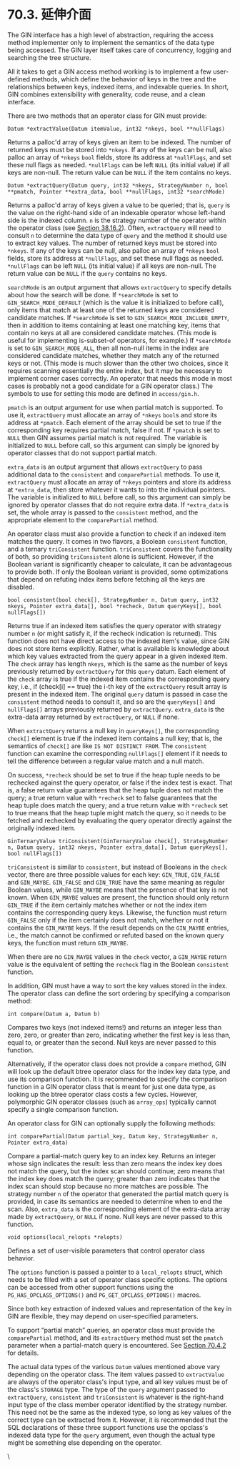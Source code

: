 # 70.3. 延伸介面

The GIN interface has a high level of abstraction, requiring the access method implementer only to implement the semantics of the data type being accessed. The GIN layer itself takes care of concurrency, logging and searching the tree structure.

All it takes to get a GIN access method working is to implement a few user-defined methods, which define the behavior of keys in the tree and the relationships between keys, indexed items, and indexable queries. In short, GIN combines extensibility with generality, code reuse, and a clean interface.

There are two methods that an operator class for GIN must provide:

`Datum *extractValue(Datum itemValue, int32 *nkeys, bool **nullFlags)`

Returns a palloc'd array of keys given an item to be indexed. The number of returned keys must be stored into `*nkeys`. If any of the keys can be null, also palloc an array of `*nkeys` `bool` fields, store its address at `*nullFlags`, and set these null flags as needed. `*nullFlags` can be left `NULL` (its initial value) if all keys are non-null. The return value can be `NULL` if the item contains no keys.

`Datum *extractQuery(Datum query, int32 *nkeys, StrategyNumber n, bool **pmatch, Pointer **extra_data, bool **nullFlags, int32 *searchMode)`

Returns a palloc'd array of keys given a value to be queried; that is, `query` is the value on the right-hand side of an indexable operator whose left-hand side is the indexed column. `n` is the strategy number of the operator within the operator class (see [Section 38.16.2](https://www.postgresql.org/docs/current/xindex.html#XINDEX-STRATEGIES)). Often, `extractQuery` will need to consult `n` to determine the data type of `query` and the method it should use to extract key values. The number of returned keys must be stored into `*nkeys`. If any of the keys can be null, also palloc an array of `*nkeys` `bool` fields, store its address at `*nullFlags`, and set these null flags as needed. `*nullFlags` can be left `NULL` (its initial value) if all keys are non-null. The return value can be `NULL` if the `query` contains no keys.

`searchMode` is an output argument that allows `extractQuery` to specify details about how the search will be done. If `*searchMode` is set to `GIN_SEARCH_MODE_DEFAULT` (which is the value it is initialized to before call), only items that match at least one of the returned keys are considered candidate matches. If `*searchMode` is set to `GIN_SEARCH_MODE_INCLUDE_EMPTY`, then in addition to items containing at least one matching key, items that contain no keys at all are considered candidate matches. (This mode is useful for implementing is-subset-of operators, for example.) If `*searchMode` is set to `GIN_SEARCH_MODE_ALL`, then all non-null items in the index are considered candidate matches, whether they match any of the returned keys or not. (This mode is much slower than the other two choices, since it requires scanning essentially the entire index, but it may be necessary to implement corner cases correctly. An operator that needs this mode in most cases is probably not a good candidate for a GIN operator class.) The symbols to use for setting this mode are defined in `access/gin.h`.

`pmatch` is an output argument for use when partial match is supported. To use it, `extractQuery` must allocate an array of `*nkeys` `bool`s and store its address at `*pmatch`. Each element of the array should be set to true if the corresponding key requires partial match, false if not. If `*pmatch` is set to `NULL` then GIN assumes partial match is not required. The variable is initialized to `NULL` before call, so this argument can simply be ignored by operator classes that do not support partial match.

`extra_data` is an output argument that allows `extractQuery` to pass additional data to the `consistent` and `comparePartial` methods. To use it, `extractQuery` must allocate an array of `*nkeys` pointers and store its address at `*extra_data`, then store whatever it wants to into the individual pointers. The variable is initialized to `NULL` before call, so this argument can simply be ignored by operator classes that do not require extra data. If `*extra_data` is set, the whole array is passed to the `consistent` method, and the appropriate element to the `comparePartial` method.

An operator class must also provide a function to check if an indexed item matches the query. It comes in two flavors, a Boolean `consistent` function, and a ternary `triConsistent` function. `triConsistent` covers the functionality of both, so providing `triConsistent` alone is sufficient. However, if the Boolean variant is significantly cheaper to calculate, it can be advantageous to provide both. If only the Boolean variant is provided, some optimizations that depend on refuting index items before fetching all the keys are disabled.

`bool consistent(bool check[], StrategyNumber n, Datum query, int32 nkeys, Pointer extra_data[], bool *recheck, Datum queryKeys[], bool nullFlags[])`

Returns true if an indexed item satisfies the query operator with strategy number `n` (or might satisfy it, if the recheck indication is returned). This function does not have direct access to the indexed item's value, since GIN does not store items explicitly. Rather, what is available is knowledge about which key values extracted from the query appear in a given indexed item. The `check` array has length `nkeys`, which is the same as the number of keys previously returned by `extractQuery` for this `query` datum. Each element of the `check` array is true if the indexed item contains the corresponding query key, i.e., if (check\[i] == true) the i-th key of the `extractQuery` result array is present in the indexed item. The original `query` datum is passed in case the `consistent` method needs to consult it, and so are the `queryKeys[]` and `nullFlags[]` arrays previously returned by `extractQuery`. `extra_data` is the extra-data array returned by `extractQuery`, or `NULL` if none.

When `extractQuery` returns a null key in `queryKeys[]`, the corresponding `check[]` element is true if the indexed item contains a null key; that is, the semantics of `check[]` are like `IS NOT DISTINCT FROM`. The `consistent` function can examine the corresponding `nullFlags[]` element if it needs to tell the difference between a regular value match and a null match.

On success, `*recheck` should be set to true if the heap tuple needs to be rechecked against the query operator, or false if the index test is exact. That is, a false return value guarantees that the heap tuple does not match the query; a true return value with `*recheck` set to false guarantees that the heap tuple does match the query; and a true return value with `*recheck` set to true means that the heap tuple might match the query, so it needs to be fetched and rechecked by evaluating the query operator directly against the originally indexed item.

`GinTernaryValue triConsistent(GinTernaryValue check[], StrategyNumber n, Datum query, int32 nkeys, Pointer extra_data[], Datum queryKeys[], bool nullFlags[])`

`triConsistent` is similar to `consistent`, but instead of Booleans in the `check` vector, there are three possible values for each key: `GIN_TRUE`, `GIN_FALSE` and `GIN_MAYBE`. `GIN_FALSE` and `GIN_TRUE` have the same meaning as regular Boolean values, while `GIN_MAYBE` means that the presence of that key is not known. When `GIN_MAYBE` values are present, the function should only return `GIN_TRUE` if the item certainly matches whether or not the index item contains the corresponding query keys. Likewise, the function must return `GIN_FALSE` only if the item certainly does not match, whether or not it contains the `GIN_MAYBE` keys. If the result depends on the `GIN_MAYBE` entries, i.e., the match cannot be confirmed or refuted based on the known query keys, the function must return `GIN_MAYBE`.

When there are no `GIN_MAYBE` values in the `check` vector, a `GIN_MAYBE` return value is the equivalent of setting the `recheck` flag in the Boolean `consistent` function.

In addition, GIN must have a way to sort the key values stored in the index. The operator class can define the sort ordering by specifying a comparison method:

`int compare(Datum a, Datum b)`

Compares two keys (not indexed items!) and returns an integer less than zero, zero, or greater than zero, indicating whether the first key is less than, equal to, or greater than the second. Null keys are never passed to this function.

Alternatively, if the operator class does not provide a `compare` method, GIN will look up the default btree operator class for the index key data type, and use its comparison function. It is recommended to specify the comparison function in a GIN operator class that is meant for just one data type, as looking up the btree operator class costs a few cycles. However, polymorphic GIN operator classes (such as `array_ops`) typically cannot specify a single comparison function.

An operator class for GIN can optionally supply the following methods:

`int comparePartial(Datum partial_key, Datum key, StrategyNumber n, Pointer extra_data)`

Compare a partial-match query key to an index key. Returns an integer whose sign indicates the result: less than zero means the index key does not match the query, but the index scan should continue; zero means that the index key does match the query; greater than zero indicates that the index scan should stop because no more matches are possible. The strategy number `n` of the operator that generated the partial match query is provided, in case its semantics are needed to determine when to end the scan. Also, `extra_data` is the corresponding element of the extra-data array made by `extractQuery`, or `NULL` if none. Null keys are never passed to this function.

`void options(local_relopts *relopts)`

Defines a set of user-visible parameters that control operator class behavior.

The `options` function is passed a pointer to a `local_relopts` struct, which needs to be filled with a set of operator class specific options. The options can be accessed from other support functions using the `PG_HAS_OPCLASS_OPTIONS()` and `PG_GET_OPCLASS_OPTIONS()` macros.

Since both key extraction of indexed values and representation of the key in GIN are flexible, they may depend on user-specified parameters.

To support “partial match” queries, an operator class must provide the `comparePartial` method, and its `extractQuery` method must set the `pmatch` parameter when a partial-match query is encountered. See [Section 70.4.2](https://www.postgresql.org/docs/current/gin-implementation.html#GIN-PARTIAL-MATCH) for details.

The actual data types of the various `Datum` values mentioned above vary depending on the operator class. The item values passed to `extractValue` are always of the operator class's input type, and all key values must be of the class's `STORAGE` type. The type of the `query` argument passed to `extractQuery`, `consistent` and `triConsistent` is whatever is the right-hand input type of the class member operator identified by the strategy number. This need not be the same as the indexed type, so long as key values of the correct type can be extracted from it. However, it is recommended that the SQL declarations of these three support functions use the opclass's indexed data type for the `query` argument, even though the actual type might be something else depending on the operator.

\
